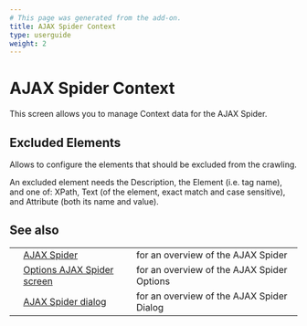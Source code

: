 ```yaml
---
# This page was generated from the add-on.
title: AJAX Spider Context
type: userguide
weight: 2
---
```


# AJAX Spider Context

This screen allows you to manage Context data for the AJAX Spider.

## Excluded Elements

Allows to configure the elements that should be excluded from the crawling.


An excluded element needs the Description, the Element (i.e. tag name), and one of:
XPath, Text (of the element, exact match and case sensitive), and Attribute (both its name and value).

## See also

|   |                                                                         |                                            |
|---|-------------------------------------------------------------------------|--------------------------------------------|
|   | [AJAX Spider](/docs/desktop/addons/ajax-spider/)                        | for an overview of the AJAX Spider         |
|   | [Options AJAX Spider screen](/docs/desktop/addons/ajax-spider/options/) | for an overview of the AJAX Spider Options |
|   | [AJAX Spider dialog](/docs/desktop/addons/ajax-spider/scandialog/)      | for an overview of the AJAX Spider Dialog  |
